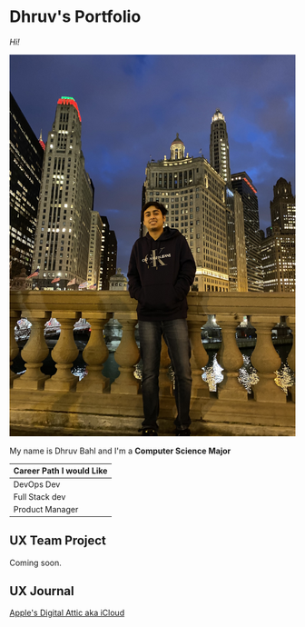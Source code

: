 # Dhruv's Portfolio

*Hi!* 

![Thats Me](https://github.com/UsabilityEngineering/ux-portfolio-dbahlgit/blob/master/assets/Dhruv.JPEG?raw=true)

My name is Dhruv Bahl and I'm a **Computer Science Major** 

| Career Path I would Like   |              
| -------------              | 
| DevOps Dev                 |  
| Full Stack dev             |  
| Product Manager            |
  


## UX Team Project

Coming soon.

## UX Journal

[Apple's Digital Attic aka iCloud]()
